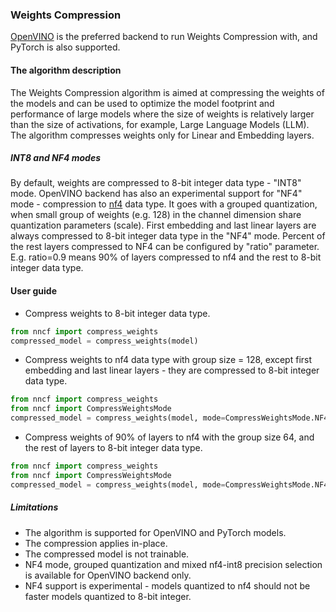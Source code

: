 ### Weights Compression

[OpenVINO](https://github.com/openvinotoolkit/openvino) is the preferred backend to run Weights Compression with, and PyTorch is also supported.

#### The algorithm description

The Weights Compression algorithm is aimed at compressing the weights of the models and can be used to optimize the model footprint and performance of large models where the size of weights is relatively larger than the size of activations, for example, Large Language Models (LLM). The algorithm compresses weights only for Linear and Embedding layers.

##### INT8 and NF4 modes

By default, weights are compressed to 8-bit integer data type - "INT8" mode.
OpenVINO backend has also an experimental support for "NF4" mode - compression to [nf4](https://arxiv.org/pdf/2305.14314v1.pdf) data type.
It goes with a grouped quantization, when small group of weights (e.g. 128) in the channel dimension share quantization parameters (scale).
First embedding and last linear layers are always compressed to 8-bit integer data type in the "NF4" mode.
Percent of the rest layers compressed to NF4 can be configured by "ratio" parameter.
E.g. ratio=0.9 means 90% of layers compressed to nf4 and the rest to 8-bit integer data type.

#### User guide

- Compress weights to 8-bit integer data type.

```python
from nncf import compress_weights
compressed_model = compress_weights(model)
```

- Compress weights to nf4 data type with group size = 128, except first embedding and last linear layers - they are compressed to 8-bit integer data type.

```python
from nncf import compress_weights
from nncf import CompressWeightsMode
compressed_model = compress_weights(model, mode=CompressWeightsMode.NF4)
```

- Compress weights of 90% of layers to nf4 with the group size 64, and the rest of layers to 8-bit integer data type.

```python
from nncf import compress_weights
from nncf import CompressWeightsMode
compressed_model = compress_weights(model, mode=CompressWeightsMode.NF4, group_size=64, ratio=0.9)
```

##### Limitations

- The algorithm is supported for OpenVINO and PyTorch models.
- The compression applies in-place.
- The compressed model is not trainable.
- NF4 mode, grouped quantization and mixed nf4-int8 precision selection is available for OpenVINO backend only.
- NF4 support is experimental - models quantized to nf4 should not be faster models quantized to 8-bit integer.
